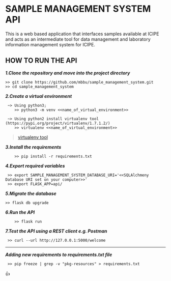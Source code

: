 # SAMPLE MANAGEMENT SYSTEM API #
This is a web based application that interfaces samples available at ICIPE and acts as an intermediate tool for data management and laboratory information management system for ICIPE.

## HOW TO RUN THE API ##
***1.Clone the repository and move into the project directory***
```
>> git clone https://github.com/mbbu/sample_management_system.git
>> cd sample_management_system
```

***2.Create a virtual environment***
```
 ~> Using python3; 
    >> python3 -m venv <<name_of_virtual_environment>>

 ~> Using python2 install virtualenv tool (https://pypi.org/project/virtualenv/1.7.1.2/)
    >> virtualenv <<name_of_virtual_environment>>
```

> [virtualenv tool](https://pypi.org/project/virtualenv/1.7.1.2/)

***3.Install the requirements***
```
    >> pip install -r requirements.txt
```

***4.Export required variables***
```
 >> export SAMPLE_MANAGEMENT_SYSTEM_DATABASE_URI='<<SQLAlchmeny Database URI set on your computer>>'
 >> export FLASK_APP=api/
```

***5.Migrate the database***
```
>> flask db upgrade
```

***6.Run the API***
```
    >> flask run
```

***7.Test the API using a REST client e.g. Postman***
```
 >> curl --url http://127.0.0.1:5000/welcome
```

---
***Adding new requirements to requirements.txt file***
```
 >> pip freeze | grep -v "pkg-resources" > requirements.txt
```
:+1: